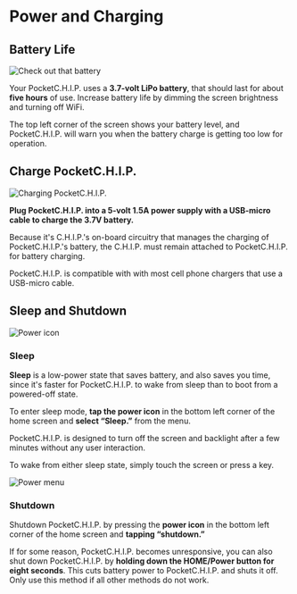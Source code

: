 # Power and Charging

## Battery Life

![Check out that battery](images/back.jpg)

Your PocketC.H.I.P. uses a **3.7-volt LiPo battery**, that should last for about **five hours** of use. Increase battery life by dimming the screen brightness and turning off WiFi. 

The top left corner of the screen shows your battery level, and PocketC.H.I.P. will warn you when the battery charge is getting too low for operation.

## Charge PocketC.H.I.P.

![Charging PocketC.H.I.P. ](images/wall-power.jpg)

**Plug PocketC.H.I.P. into a 5-volt 1.5A power supply with a USB-micro cable to charge the 3.7V battery.**

Because it's C.H.I.P.'s on-board circuitry that manages the charging of PocketC.H.I.P.'s battery, the C.H.I.P. must remain attached to PocketC.H.I.P. for battery charging.

PocketC.H.I.P. is compatible with with most cell phone chargers that use a USB-micro cable.

## Sleep and Shutdown

![Power icon](images/no_scale/power-icon.jpg)

### Sleep

**Sleep** is a low-power state that saves battery, and also saves you time, since it's faster for PocketC.H.I.P. to wake from sleep than to boot from a powered-off state.

To enter sleep mode, **tap the power icon** in the bottom left corner of the home screen and **select “Sleep.”** from the menu. 

PocketC.H.I.P. is designed to turn off the screen and backlight after a few minutes without any user interaction. 

To wake from either sleep state, simply touch the screen or press a key.

![Power menu](images/power-menu.jpg)

### Shutdown

Shutdown PocketC.H.I.P. by pressing the **power icon** in the bottom left corner of the home screen and **tapping “shutdown.”** 

If for some reason, PocketC.H.I.P. becomes unresponsive, you can also shut down PocketC.H.I.P. by **holding down the HOME/Power button for eight seconds**. This cuts battery power to PocketC.H.I.P. and shuts it off. Only use this method if all other methods do not work.
